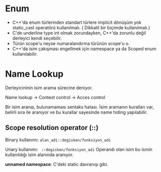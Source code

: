 # Enum
- C++'da enum türlerinden standart türlere implicit dönüşüm yok static_cast operatörü kullanılmalı. ( Dikkatli bir biçimde kullanılmalı.) 
- C'de underline type int olmak zorundayken, C++'da zorunlu değil derleyici kendi seçebilir.
- Türün scope'u neyse numaralandırma türünün scope'u o.
- C++'da isim çakışması engellmek için namespace ya da Scoped enum kullanılabilir.

# Name Lookup 
Derleyicininin isim arama sürecine deniyor.

Name lookup -> Context control -> Acces control

Bir isim aranıp, bulunamaması sentaks hatası. İsim aramanın kuralları var, belirli sıra ile aranıyor ve bu kurallar sayesinde name hiding yapılabilir.

## Scope resolution operator (::)

Binary kullanımı: <code>alan_adi::degisken/fonksiyon_adi</code>

Unary kullanımı: <code> ::degisken/fonksiyon_adi</code> Operandı olan isim bu ismin kullanıldığı isim alanında aranıyor.

**unnamed namespace**: C'deki static davranışı gibi.




